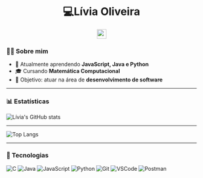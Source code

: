 <h1 align="center">💻Lívia Oliveira</h1>
<div align="center">
    <a href="https://www.linkedin.com/in/ana-livia-oliveiraa" target="_blank">
      <img src="https://img.shields.io/static/v1?message=LinkedIn&logo=linkedin&label=&color=0077B5&logoColor=white&labelColor=&style=flat" height="25"/>
    </a>
  </div>

### 👩‍💻 Sobre mim
- 🌱 Atualmente aprendendo **JavaScript, Java e Python**  
- 🎓 Cursando **Matemática Computacional**  
- 🎯 Objetivo: atuar na área de **desenvolvimento de software**  

---
### 📊 Estatísticas
![Lívia's GitHub stats](https://github-readme-stats.vercel.app/api?username=LiviaOlive&show_icons=true&theme=radical)

---

![Top Langs](https://github-readme-stats.vercel.app/api/top-langs/?username=LiviaOlive&layout=compact&theme=radical)

---

### 🚀 Tecnologias
![C](https://img.shields.io/badge/C-A8B9CC?style=for-the-badge&logo=c&logoColor=white)
![Java](https://img.shields.io/badge/Java-ED8B00?style=for-the-badge&logo=openjdk&logoColor=white)
![JavaScript](https://img.shields.io/badge/JavaScript-F7DF1E?style=for-the-badge&logo=javascript&logoColor=black)
![Python](https://img.shields.io/badge/Python-3776AB?style=for-the-badge&logo=python&logoColor=white)
![Git](https://img.shields.io/badge/Git-F05032?style=for-the-badge&logo=git&logoColor=white)
![VSCode](https://img.shields.io/badge/VSCode-0078d7?style=for-the-badge&logo=visual%20studio%20code&logoColor=white)
![Postman](https://img.shields.io/badge/Postman-FF6C37?style=for-the-badge&logo=postman&logoColor=white)

